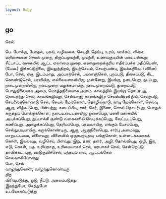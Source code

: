 ```yaml
---
layout: Ruby
---
```

## go  
செல்  
  
பெ. போக்கு, போதல், புகல், வழிவகை, செய்தி, தெம்பு, உரம், ஊக்கம், விசை, வரிசையான செயல் முறை, திருப்பமுயற்சி, முயற்சி, உணவுகுடியின் படையல்கூறு, சீட்டாட்ட வகையில் ஆட்ட ஏலாமை முறை, ஏலாமுறைக்குரிய எதிர்ப்பக்க மதிப்பெண், (பேவ.) இக்கட்டுநிலை, இயலுந்திறம், இயற்செயல், செயற்பண்பு, இயக்கநிலை, (வினை) போ, செல், ஏகு, இடம்மாறு, அப்பாற்செல், பயணஞ்செல், புறப்படு, திசைப்படு, கிட, கொண்டுசெல், பரவியிரு, எல்லையளாவியிரு, முன்னேறு, இயங்கு, நடைபெறு, நடப்புறு, நடைமுறையிலிரு, நடைமுறை வழக்கமாயிரு, நடைமுறைப்படு, துறைப்படு, பொதுநிலையாக அமை, மொத்தநிலையாக அமை, காலத்தில் இயங்கு தொடர்புறு, தொடர்ந்து செல், காலங்கழிவுறு, செல்லாகு, காலங்கழி,ர செயல்விரவி நில், செயற்படு, செயலைக்கொண்டு செல், செயல் மேற்கொள், தொழில்நாடு, நாடி மேற்கொள், செலவு ஆகு, விற்கப்பெறு, பின்பற்று, கடைப்பிடி, சார், சேர், இணை, சொல் தொடர்புறு, பொதுக் கருத்துப் போக்குக்கொள், நடைஉடையதாயிரு, ஓசைபெறு, மணி வகையில் அடிக்கப்பெறு, துப்பாக்கி குண்டு வகைகளில் வெடிக்கப்பெறு, வேட்டிடப்பெறு, கணிப்புறு, அழைக்கப்பெறு, தெரியப்பெறு, பரவலாயிரு, எங்கும் பேசப்பெறு, செல்லுபடியாயிரு, கருக்கொண்டிரு, ஆகு, ஆகுநிலைபெறு, சார்பு அமைவுறு, மாறுபட்டமை, விளைவுறு, விளைவில் ஒருகூறாயுதவு. பங்குகொள், உள்ளடக்கமாகக் கொள், இயல்வுறு, வழிசெய், பிளவுறு, இறு, தகர், தளர், அழி, தோல்வியுறு, ஒழி, இற, எடு, கொள், புகு, உரியதாகு, உரிமையாகச் செல், மரபாகச் செல், சென்றெட்டு, தாவிக்கட, புகு, ஊடுருவிச்செல், பந்தயம் வை, ஆட்டங்கேள்  
செலவாகிபோனது  
போ, செல்  
வாழ்ந்துகொள், வாழ்ந்துகொண்டிரு  
திற  
விரிவுபடுத்து, ஓடு, நீட்டு, அகலப்படுத்து  
இறந்துபோ, செத்துபோ  
உபயோகப்படுத்து